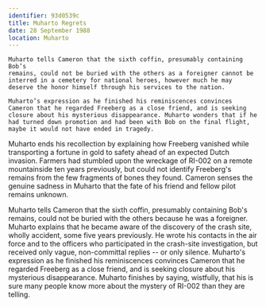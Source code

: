 ```yaml
---
identifier: 93d0539c
title: Muharto Regrets
date: 28 September 1988 
location: Muharto
---
```


``` synopsis}
Muharto tells Cameron that the sixth coffin, presumably containing Bob’s
remains, could not be buried with the others as a foreigner cannot be interred in a cemetery for national heroes, however much he may deserve the honor himself through his services to the nation.

Muharto’s expression as he finished his reminiscences convinces
Cameron that he regarded Freeberg as a close friend, and is seeking
closure about his mysterious disappearance. Muharto wonders that if he had turned down promotion and had been with Bob on the final flight, maybe it would not have ended in tragedy. 
```

Muharto ends his recollection by explaining how Freeberg vanished  while transporting a fortune in gold to safety ahead of an expected Dutch invasion. Farmers had stumbled upon the wreckage of RI-002 on a remote mountainside ten years previously, but could not identify Freeberg's remains from the few fragments of bones they found. Cameron senses the genuine sadness in Muharto that the fate of his friend and fellow pilot remains unknown.  

Muharto tells Cameron that the sixth coffin, presumably containing Bob's
remains, could not be buried with the others because he was a foreigner.
Muharto explains that he became aware of the discovery of the crash
site, wholly accident, some five years previously. He wrote his contacts
in the air force and to the officers who participated in the crash-site
investigation, but received only vague, non-committal replies -- or only
silence. Muharto's expression as he finished his reminiscences convinces
Cameron that he regarded Freeberg as a close friend, and is seeking
closure about his mysterious disappearance. Muharto finishes by saying,
wistfully, that his is sure many people know more about the mystery of
RI-002 than they are telling.